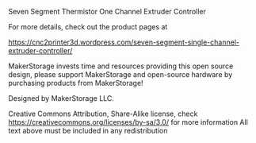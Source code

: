 Seven Segment Thermistor One Channel Extruder Controller

For more details, check out the product pages at

https://cnc2printer3d.wordpress.com/seven-segment-single-channel-extruder-controller/

MakerStorage invests time and resources providing this open source design, please support MakerStorage and open-source hardware by purchasing products from MakerStorage!

Designed by MakerStorage LLC.

Creative Commons Attribution, Share-Alike license, check https://creativecommons.org/licenses/by-sa/3.0/ for more information All text above must be included in any redistribution




